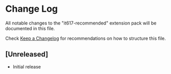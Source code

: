 # Change Log

All notable changes to the "it617-recommended" extension pack will be documented in this file.

Check [Keep a Changelog](http://keepachangelog.com/) for recommendations on how to structure this file.

## [Unreleased]

- Initial release
